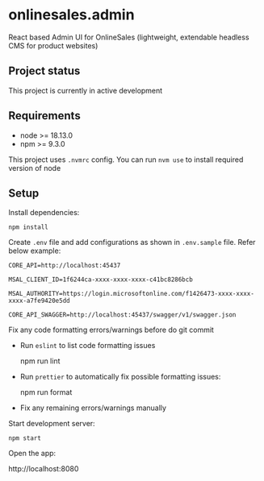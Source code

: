 # onlinesales.admin

React based Admin UI for OnlineSales (lightweight, extendable headless CMS for product websites)

## Project status

This project is currently in active development

## Requirements

- node >= 18.13.0
- npm >= 9.3.0

This project uses `.nvmrc` config. You can run `nvm use` to install required version of node

## Setup

Install dependencies:

    npm install

Create `.env` file and add configurations as shown in `.env.sample` file. Refer below example:

    CORE_API=http://localhost:45437

    MSAL_CLIENT_ID=1f6244ca-xxxx-xxxx-xxxx-c41bc8286bcb

    MSAL_AUTHORITY=https://login.microsoftonline.com/f1426473-xxxx-xxxx-xxxx-a7fe9420e5dd

    CORE_API_SWAGGER=http://localhost:45437/swagger/v1/swagger.json

Fix any code formatting errors/warnings before do git commit

- Run `eslint` to list code formatting issues

    npm run lint

- Run `prettier` to automatically fix possible formatting issues:

    npm run format

- Fix any remaining errors/warnings manually

Start development server:

    npm start

Open the app:

http://localhost:8080
